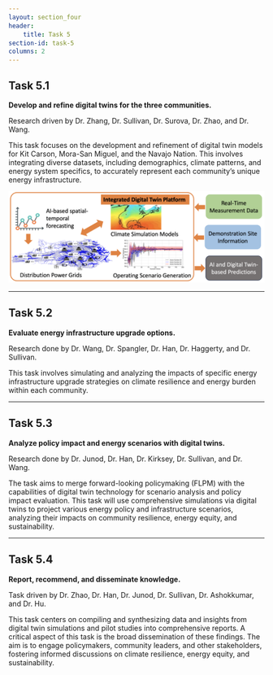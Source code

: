 ```yaml
---
layout: section_four
header:
    title: Task 5
section-id: task-5
columns: 2
---
```


## Task 5.1

**Develop and refine digital twins for the three communities.**

Research driven by Dr. Zhang, Dr. Sullivan, Dr. Surova, Dr. Zhao, and Dr. Wang.

This task focuses on the development and refinement of digital twin models for
Kit Carson, Mora-San Miguel, and the Navajo Nation. This involves integrating
diverse datasets, including demographics, climate patterns, and energy system
specifics, to accurately represent each community’s unique energy
infrastructure.

![Platforms and overall model](/images/research-tasks/task-5-1.png)

---

## Task 5.2

**Evaluate energy infrastructure upgrade options.**

Research done by Dr. Wang, Dr. Spangler, Dr. Han, Dr. Haggerty, and Dr. Sullivan.

This task involves simulating and analyzing the impacts of specific energy
infrastructure upgrade strategies on climate resilience and energy burden within
each community.

---

## Task 5.3

**Analyze policy impact and energy scenarios with digital twins.**

Research done by Dr. Junod, Dr. Han, Dr. Kirksey, Dr. Sullivan, and Dr. Wang.

The task aims to merge forward-looking policymaking (FLPM) with the capabilities
of digital twin technology for scenario analysis and policy impact evaluation.
This task will use comprehensive simulations via digital twins to project
various energy policy and infrastructure scenarios, analyzing their impacts on
community resilience, energy equity, and sustainability. 

---

## Task 5.4

**Report, recommend, and disseminate knowledge.**

Task driven by Dr. Zhao, Dr. Han, Dr. Junod, Dr. Sullivan, Dr. Ashokkumar, and
Dr. Hu.

This task centers on compiling and synthesizing data and insights from digital
twin simulations and pilot studies into comprehensive reports. A critical aspect
of this task is the broad dissemination of these findings. The aim is to engage
policymakers, community leaders, and other stakeholders, fostering informed
discussions on climate resilience, energy equity, and sustainability. 


